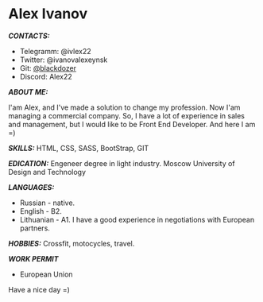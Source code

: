 **Alex Ivanov** 
=====
***CONTACTS:***

* Telegramm: @ivlex22
* Twitter: @ivanovalexeynsk
* Git: [@blackdozer](https://github.com/blackdozer)
* Discord: Alex22

***ABOUT ME:***

I'am Alex, and I've made a solution to change my profession. Now I'am managing a commercial company. So, I have a lot of experience in sales and management, but I would like to be Front End Developer. And here I am =)

***SKILLS:***
HTML, CSS, SASS, BootStrap, GIT

***EDICATION:***
Engeneer degree in light industry. Moscow University of Design and Technology

***LANGUAGES:***
* Russian - native.
* English - B2. 
* Lithuanian - A1.
I have a good experience in negotiations with European partners.

***HOBBIES:***
Crossfit, motocycles, travel.

***WORK PERMIT***
* European Union

Have a nice day =)
